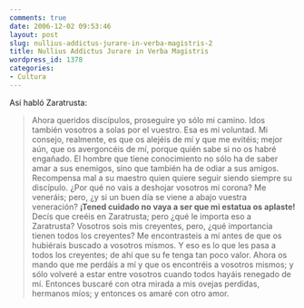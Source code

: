```yaml
---
comments: true
date: 2006-12-02 09:53:46
layout: post
slug: nullius-addictus-jurare-in-verba-magistris-2
title: Nullius Addictus Jurare in Verba Magistris
wordpress_id: 1378
categories:
- Cultura
---
```


Así habló Zaratrusta:


> Ahora queridos discípulos, proseguire yo sólo mi camino. Idos también vosotros a solas por el vuestro. Esa es mi voluntad. Mi consejo, realmente, es que os alejéis de mí y que me evitéis; mejor aún, que os avergoncéis de mí, porque quién sabe si no os habré engañado. El hombre que tiene conocimiento no sólo ha de saber amar a sus enemigos, sino que también ha de odiar a sus amigos. Recompensa mal a su maestro quien quiere seguir siendo siempre su discípulo. ¿Por qué no vais a deshojar vosotros mi corona? Me veneráis; pero, ¿y si un buen día se viene a abajo vuestra veneración? **¡Tened cuidado no vaya a ser que mi estatua os aplaste!** Decís que creéis en Zaratrusta; pero ¿qué le importa eso a Zaratrusta? Vosotros sois mis creyentes, pero, ¿qué importancia tienen todos los creyentes? Me encontrasteis a mí antes de que os hubiérais buscado a vosotros mismos. Y eso es lo que les pasa a todos los creyentes; de ahí que su fe tenga tan poco valor. Ahora os mando que me perdáis a mí y que os encontréis a vosotros mismos; y sólo volveré a estar entre vosotros cuando todos hayáis renegado de mí. Entonces buscaré con otra mirada a mis ovejas perdidas, hermanos míos; y entonces os amaré con otro amor.
